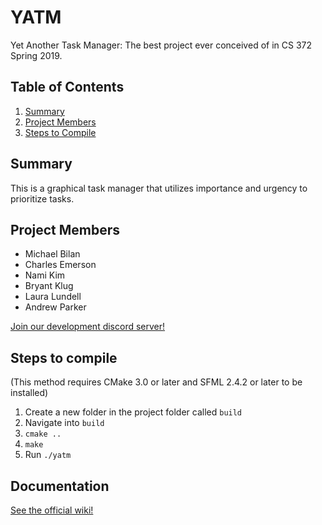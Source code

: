 # YATM
Yet Another Task Manager: The best project ever conceived of in CS 372 Spring 2019.


## Table of Contents
1. [Summary](#summary)
1. [Project Members](#project-members)
2. [Steps to Compile](#steps-to-compile)


## Summary
This is a graphical task manager that utilizes importance and urgency to prioritize tasks.


## Project Members
- Michael Bilan
- Charles Emerson
- Nami Kim
- Bryant Klug
- Laura Lundell
- Andrew Parker

[Join our development discord server!](https://discord.gg/ZzpX3Qu)


## Steps to compile
(This method requires CMake 3.0 or later and SFML 2.4.2 or later to be installed)

1. Create a new folder in the project folder called `build`
2. Navigate into `build`
3. `cmake ..`
4. `make`
5. Run `./yatm`


## Documentation
[See the official wiki!](https://github.com/mabilan/YATM/wiki)
